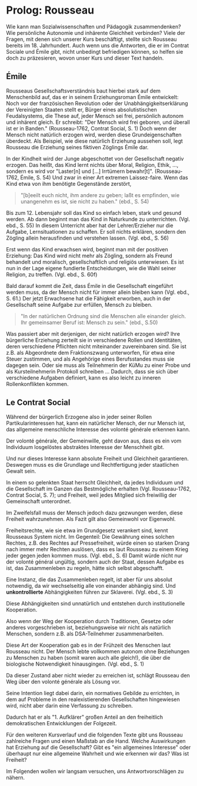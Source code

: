 # Prolog: Rousseau

Wie kann man Sozialwissenschaften und Pädagogik zusammendenken?
Wie persönliche Autonomie und inhärente Gleichheit verbinden?
Viele der Fragen, mit denen sich unserer Kurs beschäftigt, stellte sich Rousseau bereits im 18. Jahrhundert.
Auch wenn uns die Antworten, die er im Contrat Sociale und Émile gibt, nicht unbedingt befriedigen können, so helfen sie doch zu präzesieren, wovon unser Kurs und dieser Text handeln.


## Émile

Rousseaus Gesellschaftsverständnis baut hierbei stark auf dem Menschenbild auf, das er in seinem Erziehungsroman Émile entwickelt:
Noch vor der französischen Revolution oder der Unabhängigkeitserklärung der Vereinigten Staaten stellt er, Bürger eines absolutistischen Feudalsystems, die These auf, jeder Mensch sei frei, persönlich autonom und inhärent gleich.
Er schreibt: "Der Mensch wird frei geboren, und überall ist er in Banden." (Rousseau-1762, Contrat Social, S. 1)
Doch wenn der Mensch nicht natürlich erzogen wird, werden diese Grundeigenschaften überdeckt.
Als Beispiel, wie diese natürlich Erziehung aussehen soll, legt Rousseau die Erziehung seines fiktiven Zöglings Émile dar.

In der Kindheit wird der Junge abgeschottet von der Gesellschaft negativ erzogen.
Das heißt, das Kind lernt nichts über Moral, Religion, Ethik, ..., sondern es wird vor "Laster[n] und [...] Irrtümern bewahr[t]". (Rousseau-1762, Émile, S. 54)
Und zwar in einer Art extremen Laissez-faire.
Wenn das Kind etwa von ihm benötigte Gegenstände zerstört,
> "[b]eeilt euch nicht, ihm andere zu geben; laßt es empfinden, wie unangenehm es ist, sie nicht zu haben." (ebd., S. 54)

Bis zum 12. Lebensjahr soll das Kind so einfach leben, stark und gesund werden.
Ab dann beginnt man das Kind in Naturkunde zu unterrichten. (Vgl. ebd., S. 55)
In diesem Unterricht aber hat der Lehrer/Erzieher nur die Aufgabe, Lernsituationen zu schaffen.
Er soll nichts erklären, sondern den Zögling allein herausfinden und verstehen lassen. (Vgl. ebd., S. 56)

Erst wenn das Kind erwachsen wird, beginnt man mit der positiven Erziehung:
Das Kind wird nicht mehr als Zögling, sondern als Freund behandelt und moralisch, gesellschaftlich und religiös unterwiesen.
Es ist nun in der Lage eigene fundierte Entscheidungen, wie die Wahl seiner Religion, zu treffen. (Vgl. ebd., S. 60f)

Bald darauf kommt die Zeit, dass Émile in die Gesellschaft eingeführt werden muss, da der Mensch nicht für immer allein bleiben kann (Vgl. ebd., S. 61.)
Der jetzt Erwachsene hat die Fähigkeit erworben, auch in der Gesellschaft seine Aufgabe zur erfüllen, Mensch zu bleiben.
>"In der natürlichen Ordnung sind die Menschen alle einander gleich. Ihr gemeinsamer Beruf ist: Mensch zu sein."
(ebd., S.50)

Was passiert aber mit derjenigen, der nicht natürlich erzogen wird?
Ihre bürgerliche Erziehung zerteilt sie in verschiedene Rollen und Identitäten, deren verschiedene Pflichten nicht miteinander zuvereinbaren sind.
Sie ist z.B. als Abgeordnete dem Fraktionszwang unterworfen, für etwa eine Steuer zustimmen, und als Angehörige eines Berufsstandes muss sie dagegen sein.
Oder sie muss als Teilnehmerin der KüMu zu einer Probe und als Kursteilnehmerin Protokoll schreiben ...
Dadurch, dass sie sich über verschiedene Aufgaben definiert, kann es also leicht zu inneren Rollenkonflikten kommen.


## Le Contrat Social

Während der bürgerlich Erzogene also in jeder seiner Rollen Partikularinteressen hat, kann ein natürlicher Mensch, der nur Mensch ist, das allgemeine menschliche Interesse des volonté générale erkennen kann.
<!-- MH: Super! -->
Der volonté générale, der Gemeinwille, geht davon aus, dass es ein vom Individuum losgelöstes abstraktes Interesse der Menschheit gibt.
<!-- MH: Präzis! -->
Und nur dieses Interesse kann absolute Freiheit und Gleichheit garantieren.
Deswegen muss es die Grundlage und Rechtfertigung jeder staatlichen Gewalt sein.

In einem so gelenkten Staat herrscht Gleichheit, da jedes Individuum und die Gesellschaft im Ganzen das Bestmögliche erhalten (Vgl. Rousseau-1762, Contrat Social, S. 7);
und Freiheit, weil jedes Mitglied sich freiwillig der Gemeinschaft unterordnet.
<!-- TODO: MH: sehr gut! Hier vielleicht noch ein kleines Zitat aus dem Original einfügen über diese Quadratur des Kreises? von wegen man gibt sich gaaanz in die Gemeinschaft und ist dann dadurch frei? -->
Im Zweifelsfall muss der Mensch jedoch dazu gezwungen werden, diese Freiheit wahrzunehmen.
Als Fazit gilt also Gemeinwohl vor Eigenwohl.
<!-- FIXME: MH diesen letzten Satz würde ich streichen / für später aufheben; für Rousseau stellt sich das eben aus seiner Sicht *nicht* so dar ... Vielleicht könnte man als treffendere Kritik eher auf die widersprüchlichkeit oder Ideologie seines Vorschlages verweisen ... -->

Freiheitsrechte, wie sie etwa im Grundgesetz verankert sind, kennt Rousseaus System nicht.
Im Gegenteil: Die Gewährung eines solchen Rechtes, z.B. des Rechtes auf Pressefreiheit, würde einen so starken Drang nach immer mehr Rechten auslösen, dass es laut Rousseau zu einem Krieg jeder gegen jeden kommen muss. (Vgl. ebd., S. 6)
Damit würde nicht nur der volonté général ungültig, sondern auch der Staat, dessen Aufgabe es ist, das Zusammenleben zu regeln, hätte sich selbst abgeschafft.
<!-- TODO: MH: Zusammenhang zwischen oben und unten stehendem Absatz verstehe ich nicht; hier geht es doch darum dass die (institutionalisierte) Kooperation einen Staat erforderT (was Rousseau eigentlich nicht so gut findet im Vgl zum Naturzustand) und nun muss also dieser Staat irgendwie an die republikanische Kandarre genommen--->

Eine Instanz, die das Zusammenleben regelt, ist aber für uns absolut notwendig, da wir wechselseitig alle von einander abhängig sind.
Und **unkontrollierte** Abhängigkeiten führen zur Sklaverei. (Vgl. ebd., S. 3)
<!-- TODO: MH sehr guter Hinweis; aber die o.g. 3 Absätze oder so können etwas knapper ausfallen, zusammenfassen -->

Diese Abhängigkeiten sind unnatürlich und entstehen durch institutionelle Kooperation.
<!-- MH: BINGO Das hier ist der springende Punkt; um diesen Punkt herum sollte noch besser organisiert und reduziuert werden -->
Also wenn der Weg der Kooperation durch Traditionen, Gesetze oder anderes vorgeschrieben ist, beziehungsweise wir nicht als natürlich Menschen, sondern z.B. als DSA-Teilnehmer zusammenarbeiten.

Diese Art der Kooperation gab es in der Frühzeit des Menschen laut Rousseau nicht.
Der Mensch lebte vollkommen autonom ohne Beziehungen zu Menschen zu haben (somit waren auch alle gleich!), die über die biologische Notwendigkeit hinausgingen. (Vgl. ebd., S. 1)
<!-- FIXME MH: close, but no cigar. 1) Rousseau's urzustand ist ein Gedankenexp., also der sagt nix Positives über die Frühzeit 2) es geht nicht so sehr um vollkommene Autonomie aber vor allem um die Abwesenheit von institutionalisierter/ausdifferenzierter Kooperation (Polizist etc) – DIE ist das Problem! -->

Da dieser Zustand aber nicht wieder zu erreichen ist, schlägt Rousseau den Weg über den volonté générale als Lösung vor.
<!-- TODO MH: super. sehr guter Bogen; vielleicht kann das einiges von dem oben stehenden ersetzen oder hierhin umziehen? Da oben ist ja schonmal rechtfertigung von staatlichkeit und eigentlich folgt die richtig gut erst hier. -->
Seine Intention liegt dabei darin, ein normatives Gebilde zu errichten, in dem auf Probleme in den realexistierenden Gesellschaften hingewiesen wird, nicht aber darin eine Verfassung zu schreiben.
<!-- TODO MH: nicht so sicher ob er es mit realexistierenden irgendwas am Hut hat -->
Dadurch hat er als "1. Aufklärer" großen Anteil an den freiheitlich demokratischen Entwicklungen der Folgezeit.
<!-- TODO MH: nochmal ein Satz warum er denn ein großer Aufklärer ist – dann ist das echt ein richtig rundes Ding! -->

Für den weiteren Kursverlauf und die folgenden Texte gibt uns Rousseau zahlreiche Fragen und einen Maßstab an die Hand.
Welche Auswirkungen hat Erziehung auf die Gesellschaft?
Gibt es "ein allgemeines Interesse" oder überhaupt nur eine allgemeine Wahrheit und wie erkennen wir das?
Was ist Freiheit?

Im Folgenden wollen wir langsam versuchen, uns Antwortvorschlägen zu nähern.
<!-- TODO MH: die o.s. 2 absätze finde ich nicht so spitze, die fallen etwas ab gegen+ber dem sonst genialen Text; die fragen sind mir etwas zu allgemein "Was ist Freiheit"; wie wäre es denn, wenn wir eher Rousseau als Ausgangspunkt nehmen weil seine Antwort zwar romantisch, aber irgendwie anti-/un-modern ist ... oder was anderes ... was war unser/dein Gefühl. -->
